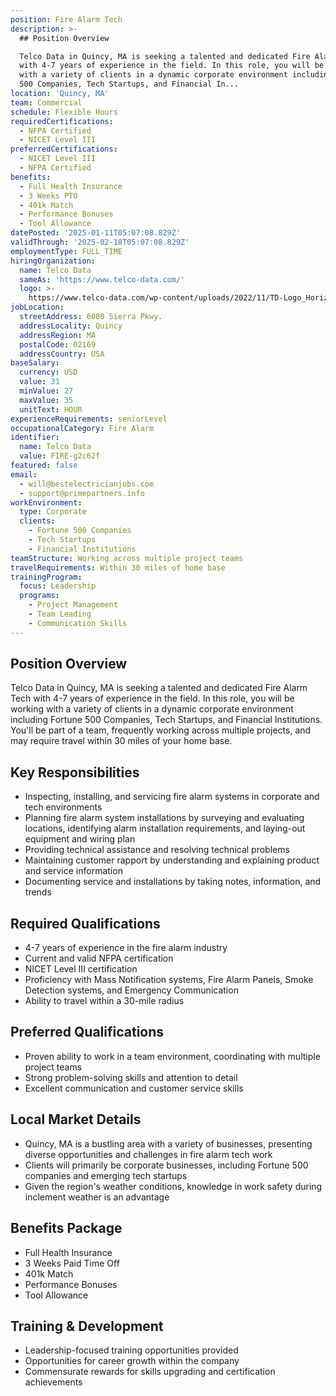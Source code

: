 ```yaml
---
position: Fire Alarm Tech
description: >-
  ## Position Overview

  Telco Data in Quincy, MA is seeking a talented and dedicated Fire Alarm Tech
  with 4-7 years of experience in the field. In this role, you will be working
  with a variety of clients in a dynamic corporate environment including Fortune
  500 Companies, Tech Startups, and Financial In...
location: 'Quincy, MA'
team: Commercial
schedule: Flexible Hours
requiredCertifications:
  - NFPA Certified
  - NICET Level III
preferredCertifications:
  - NICET Level III
  - NFPA Certified
benefits:
  - Full Health Insurance
  - 3 Weeks PTO
  - 401k Match
  - Performance Bonuses
  - Tool Allowance
datePosted: '2025-01-11T05:07:08.829Z'
validThrough: '2025-02-18T05:07:08.829Z'
employmentType: FULL_TIME
hiringOrganization:
  name: Telco Data
  sameAs: 'https://www.telco-data.com/'
  logo: >-
    https://www.telco-data.com/wp-content/uploads/2022/11/TD-Logo_Horizontal_Color.webp
jobLocation:
  streetAddress: 6080 Sierra Pkwy.
  addressLocality: Quincy
  addressRegion: MA
  postalCode: 02169
  addressCountry: USA
baseSalary:
  currency: USD
  value: 31
  minValue: 27
  maxValue: 35
  unitText: HOUR
experienceRequirements: seniorLevel
occupationalCategory: Fire Alarm
identifier:
  name: Telco Data
  value: FIRE-g2c62f
featured: false
email:
  - will@bestelectricianjobs.com
  - support@primepartners.info
workEnvironment:
  type: Corporate
  clients:
    - Fortune 500 Companies
    - Tech Startups
    - Financial Institutions
teamStructure: Working across multiple project teams
travelRequirements: Within 30 miles of home base
trainingProgram:
  focus: Leadership
  programs:
    - Project Management
    - Team Leading
    - Communication Skills
---
```




## Position Overview
Telco Data in Quincy, MA is seeking a talented and dedicated Fire Alarm Tech with 4-7 years of experience in the field. In this role, you will be working with a variety of clients in a dynamic corporate environment including Fortune 500 Companies, Tech Startups, and Financial Institutions. You'll be part of a team, frequently working across multiple projects, and may require travel within 30 miles of your home base. 

## Key Responsibilities

- Inspecting, installing, and servicing fire alarm systems in corporate and tech environments
- Planning fire alarm system installations by surveying and evaluating locations, identifying alarm installation requirements, and laying-out equipment and wiring plan
- Providing technical assistance and resolving technical problems
- Maintaining customer rapport by understanding and explaining product and service information
- Documenting service and installations by taking notes, information, and trends

## Required Qualifications

- 4-7 years of experience in the fire alarm industry
- Current and valid NFPA certification
- NICET Level III certification
- Proficiency with Mass Notification systems, Fire Alarm Panels, Smoke Detection systems, and Emergency Communication
- Ability to travel within a 30-mile radius

## Preferred Qualifications

- Proven ability to work in a team environment, coordinating with multiple project teams
- Strong problem-solving skills and attention to detail
- Excellent communication and customer service skills

## Local Market Details

- Quincy, MA is a bustling area with a variety of businesses, presenting diverse opportunities and challenges in fire alarm tech work
- Clients will primarily be corporate businesses, including Fortune 500 companies and emerging tech startups
- Given the region's weather conditions, knowledge in work safety during inclement weather is an advantage

## Benefits Package

- Full Health Insurance
- 3 Weeks Paid Time Off
- 401k Match
- Performance Bonuses
- Tool Allowance

## Training & Development

- Leadership-focused training opportunities provided
- Opportunities for career growth within the company
- Commensurate rewards for skills upgrading and certification achievements
